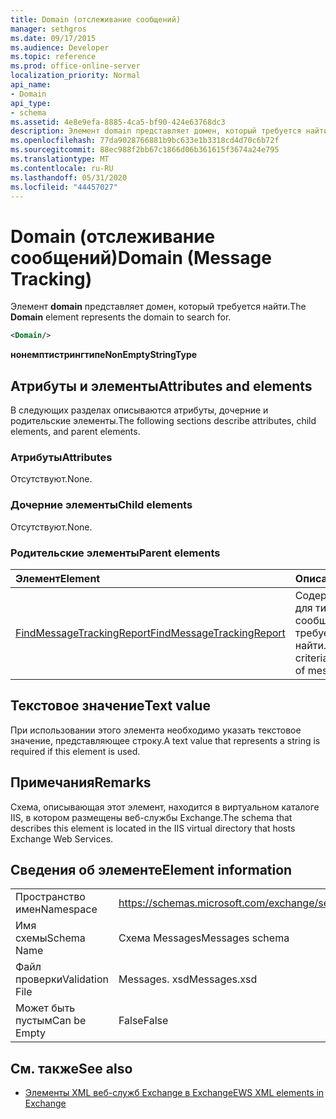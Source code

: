 ```yaml
---
title: Domain (отслеживание сообщений)
manager: sethgros
ms.date: 09/17/2015
ms.audience: Developer
ms.topic: reference
ms.prod: office-online-server
localization_priority: Normal
api_name:
- Domain
api_type:
- schema
ms.assetid: 4e8e9efa-8885-4ca5-bf90-424e63768dc3
description: Элемент domain представляет домен, который требуется найти.
ms.openlocfilehash: 77da9028766881b9bc633e1b3318cd4d70c6b72f
ms.sourcegitcommit: 88ec988f2bb67c1866d06b361615f3674a24e795
ms.translationtype: MT
ms.contentlocale: ru-RU
ms.lasthandoff: 05/31/2020
ms.locfileid: "44457027"
---
```

# <a name="domain-message-tracking"></a><span data-ttu-id="e4c49-103">Domain (отслеживание сообщений)</span><span class="sxs-lookup"><span data-stu-id="e4c49-103">Domain (Message Tracking)</span></span>

<span data-ttu-id="e4c49-104">Элемент **domain** представляет домен, который требуется найти.</span><span class="sxs-lookup"><span data-stu-id="e4c49-104">The **Domain** element represents the domain to search for.</span></span> 
  
```XML
<Domain/>
```

 <span data-ttu-id="e4c49-105">**нонемптистрингтипе**</span><span class="sxs-lookup"><span data-stu-id="e4c49-105">**NonEmptyStringType**</span></span>
## <a name="attributes-and-elements"></a><span data-ttu-id="e4c49-106">Атрибуты и элементы</span><span class="sxs-lookup"><span data-stu-id="e4c49-106">Attributes and elements</span></span>

<span data-ttu-id="e4c49-107">В следующих разделах описываются атрибуты, дочерние и родительские элементы.</span><span class="sxs-lookup"><span data-stu-id="e4c49-107">The following sections describe attributes, child elements, and parent elements.</span></span>
  
### <a name="attributes"></a><span data-ttu-id="e4c49-108">Атрибуты</span><span class="sxs-lookup"><span data-stu-id="e4c49-108">Attributes</span></span>

<span data-ttu-id="e4c49-109">Отсутствуют.</span><span class="sxs-lookup"><span data-stu-id="e4c49-109">None.</span></span>
  
### <a name="child-elements"></a><span data-ttu-id="e4c49-110">Дочерние элементы</span><span class="sxs-lookup"><span data-stu-id="e4c49-110">Child elements</span></span>

<span data-ttu-id="e4c49-111">Отсутствуют.</span><span class="sxs-lookup"><span data-stu-id="e4c49-111">None.</span></span>
  
### <a name="parent-elements"></a><span data-ttu-id="e4c49-112">Родительские элементы</span><span class="sxs-lookup"><span data-stu-id="e4c49-112">Parent elements</span></span>

|<span data-ttu-id="e4c49-113">**Элемент**</span><span class="sxs-lookup"><span data-stu-id="e4c49-113">**Element**</span></span>|<span data-ttu-id="e4c49-114">**Описание**</span><span class="sxs-lookup"><span data-stu-id="e4c49-114">**Description**</span></span>|
|:-----|:-----|
|[<span data-ttu-id="e4c49-115">FindMessageTrackingReport</span><span class="sxs-lookup"><span data-stu-id="e4c49-115">FindMessageTrackingReport</span></span>](findmessagetrackingreport.md) <br/> |<span data-ttu-id="e4c49-116">Содержит условия для типов сообщений, которые требуется найти.</span><span class="sxs-lookup"><span data-stu-id="e4c49-116">Contains criteria for the types of messages to find.</span></span>  <br/> |
   
## <a name="text-value"></a><span data-ttu-id="e4c49-117">Текстовое значение</span><span class="sxs-lookup"><span data-stu-id="e4c49-117">Text value</span></span>

<span data-ttu-id="e4c49-118">При использовании этого элемента необходимо указать текстовое значение, представляющее строку.</span><span class="sxs-lookup"><span data-stu-id="e4c49-118">A text value that represents a string is required if this element is used.</span></span>
  
## <a name="remarks"></a><span data-ttu-id="e4c49-119">Примечания</span><span class="sxs-lookup"><span data-stu-id="e4c49-119">Remarks</span></span>

<span data-ttu-id="e4c49-120">Схема, описывающая этот элемент, находится в виртуальном каталоге IIS, в котором размещены веб-службы Exchange.</span><span class="sxs-lookup"><span data-stu-id="e4c49-120">The schema that describes this element is located in the IIS virtual directory that hosts Exchange Web Services.</span></span>
  
## <a name="element-information"></a><span data-ttu-id="e4c49-121">Сведения об элементе</span><span class="sxs-lookup"><span data-stu-id="e4c49-121">Element information</span></span>

|||
|:-----|:-----|
|<span data-ttu-id="e4c49-122">Пространство имен</span><span class="sxs-lookup"><span data-stu-id="e4c49-122">Namespace</span></span>  <br/> |https://schemas.microsoft.com/exchange/services/2006/messages  <br/> |
|<span data-ttu-id="e4c49-123">Имя схемы</span><span class="sxs-lookup"><span data-stu-id="e4c49-123">Schema Name</span></span>  <br/> |<span data-ttu-id="e4c49-124">Схема Messages</span><span class="sxs-lookup"><span data-stu-id="e4c49-124">Messages schema</span></span>  <br/> |
|<span data-ttu-id="e4c49-125">Файл проверки</span><span class="sxs-lookup"><span data-stu-id="e4c49-125">Validation File</span></span>  <br/> |<span data-ttu-id="e4c49-126">Messages. xsd</span><span class="sxs-lookup"><span data-stu-id="e4c49-126">Messages.xsd</span></span>  <br/> |
|<span data-ttu-id="e4c49-127">Может быть пустым</span><span class="sxs-lookup"><span data-stu-id="e4c49-127">Can be Empty</span></span>  <br/> |<span data-ttu-id="e4c49-128">False</span><span class="sxs-lookup"><span data-stu-id="e4c49-128">False</span></span>  <br/> |
   
## <a name="see-also"></a><span data-ttu-id="e4c49-129">См. также</span><span class="sxs-lookup"><span data-stu-id="e4c49-129">See also</span></span>

- [<span data-ttu-id="e4c49-130">Элементы XML веб-служб Exchange в Exchange</span><span class="sxs-lookup"><span data-stu-id="e4c49-130">EWS XML elements in Exchange</span></span>](ews-xml-elements-in-exchange.md)

